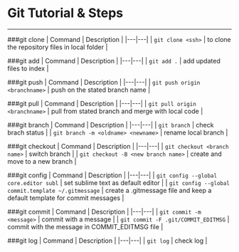 # Git Tutorial & Steps

***

###git clone
| Command  | Description  |
|---|---|
| ```git clone <ssh>``` | to clone the repository files in local folder |

###git add
| Command  | Description  |
|---|---|
| ```git add .``` | add updated files to index |

###git push
| Command  | Description  |
|---|---|
| ```git push origin <branchname>``` | push on the stated branch name |

###git pull
| Command  | Description  |
|---|---|
| ```git pull origin <branchname>``` | pull from stated branch and merge with local code |

###git branch
| Command  | Description  |
|---|---|
| ```git branch``` | check brach status |
| ```git branch -m <oldname> <newname>``` | rename local branch |

###git checkout
| Command  | Description  |
|---|---|
| ```git checkout <branch name>``` | switch branch |
| ```git checkout -B <new branch name>``` | create and move to a new branch |

###git config
| Command  | Description  |
|---|---|
| ```git config --global core.editor subl``` | set sublime text as default editor |
| ```git config --global commit.template ~/.gitmessage``` | create a .gitmessage file and keep a default template for commit messages |

###git commit
| Command  | Description  |
|---|---|
| ```git commit -m <message>``` | commit with a message |
| ```git commit -F .git/COMMIT_EDITMSG``` | commit with the message in COMMIT_EDITMSG file |

###git log
| Command  | Description  |
|---|---|
| ```git log``` | check log |


